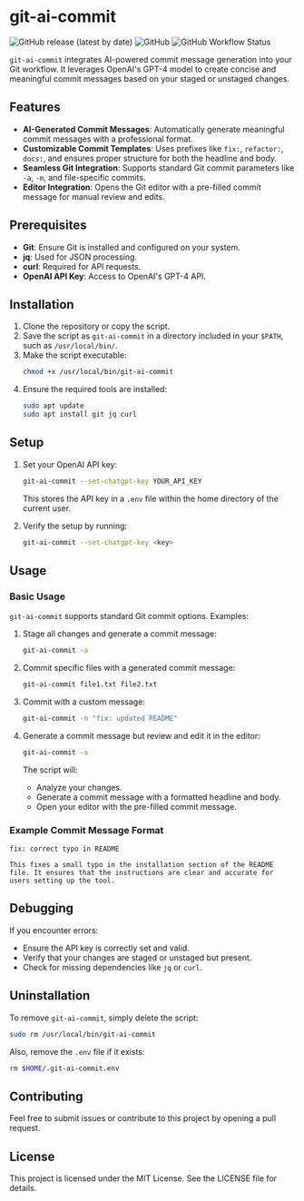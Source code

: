 # git-ai-commit

![GitHub release (latest by date)](https://img.shields.io/github/v/release/dehenne/git-ai-commit)
![GitHub](https://img.shields.io/github/license/dehenne/git-ai-commit)
![GitHub Workflow Status](https://img.shields.io/github/actions/workflow/status/dehenne/git-ai-commit/ci.yml)

`git-ai-commit` integrates AI-powered commit message generation into your Git workflow. 
It leverages OpenAI's GPT-4 model to create concise and meaningful commit messages based on your staged or unstaged changes.

## Features
- **AI-Generated Commit Messages**: Automatically generate meaningful commit messages with a professional format.
- **Customizable Commit Templates**: Uses prefixes like `fix:`, `refactor:`, `docs:`, and ensures proper structure for both the headline and body.
- **Seamless Git Integration**: Supports standard Git commit parameters like `-a`, `-m`, and file-specific commits.
- **Editor Integration**: Opens the Git editor with a pre-filled commit message for manual review and edits.

## Prerequisites
- **Git**: Ensure Git is installed and configured on your system.
- **jq**: Used for JSON processing.
- **curl**: Required for API requests.
- **OpenAI API Key**: Access to OpenAI's GPT-4 API.

## Installation

1. Clone the repository or copy the script.
2. Save the script as `git-ai-commit` in a directory included in your `$PATH`, such as `/usr/local/bin/`.
3. Make the script executable:
   ```bash
   chmod +x /usr/local/bin/git-ai-commit
   ```
4. Ensure the required tools are installed:
   ```bash
   sudo apt update
   sudo apt install git jq curl
   ```

## Setup

1. Set your OpenAI API key:
   ```bash
   git-ai-commit --set-chatgpt-key YOUR_API_KEY
   ```
   This stores the API key in a `.env` file within the home directory of the current user.

2. Verify the setup by running:
   ```bash
   git-ai-commit --set-chatgpt-key <key>
   ```

## Usage

### Basic Usage

`git-ai-commit` supports standard Git commit options. Examples:

1. Stage all changes and generate a commit message:
   ```bash
   git-ai-commit -a
   ```

2. Commit specific files with a generated commit message:
   ```bash
   git-ai-commit file1.txt file2.txt
   ```

3. Commit with a custom message:
   ```bash
   git-ai-commit -m "fix: updated README"
   ```

4. Generate a commit message but review and edit it in the editor:
   ```bash
   git-ai-commit -a
   ```
   The script will:
   - Analyze your changes.
   - Generate a commit message with a formatted headline and body.
   - Open your editor with the pre-filled commit message.

### Example Commit Message Format

```
fix: correct typo in README

This fixes a small typo in the installation section of the README file. It ensures that the instructions are clear and accurate for users setting up the tool.
```

## Debugging

If you encounter errors:
- Ensure the API key is correctly set and valid.
- Verify that your changes are staged or unstaged but present.
- Check for missing dependencies like `jq` or `curl`.

## Uninstallation

To remove `git-ai-commit`, simply delete the script:
```bash
sudo rm /usr/local/bin/git-ai-commit
```
Also, remove the `.env` file if it exists:
```bash
rm $HOME/.git-ai-commit.env
```

## Contributing
Feel free to submit issues or contribute to this project by opening a pull request.

## License
This project is licensed under the MIT License. See the LICENSE file for details.

